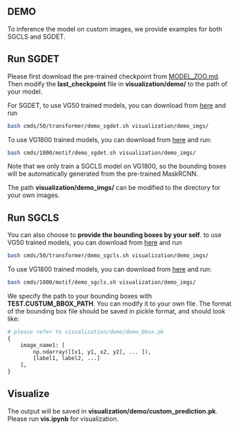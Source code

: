 ## DEMO
To inference the model on custom images, we provide examples for both SGCLS and SGDET.

## Run SGDET
Please first download the pre-trained checkpoint from [MODEL_ZOO.md](MODEL_ZOO.md).
Then modify the **last_checkpoint** file in **visualization/demo/** to the path of your model.

For SGDET, to use VG50 trained models, you can download from [here](https://thunlp.oss-cn-qingdao.aliyuncs.com/ietrans/transformer_sgdet_I70_E100.pth) and run
```sh
bash cmds/50/transformer/demo_sgdet.sh visualization/demo_imgs/
```
To use VG1800 trained models, you can download from [here](https://thunlp.oss-cn-qingdao.aliyuncs.com/ietrans/vg1800_motif_sgcls_I90_E100.pth) and run:
```sh
bash cmds/1000/motif/demo_sgdet.sh visualization/demo_imgs/
```
Note that we only train a SGCLS model on VG1800, so the bounding boxes will be 
automatically generated from the pre-trained MaskRCNN.

The path **visualization/demo_imgs/** can be modified to the directory for your own images.

## Run SGCLS
You can also choose to **provide the bounding boxes by your self**.
to use VG50 trained models, you can download from [here](https://thunlp.oss-cn-qingdao.aliyuncs.com/ietrans/transformer_sgdet_I70_E100.pth) and run
```sh
bash cmds/50/transformer/demo_sgcls.sh visualization/demo_imgs/
```

To use VG1800 trained models, you can download from [here](https://thunlp.oss-cn-qingdao.aliyuncs.com/ietrans/vg1800_motif_sgcls_I90_E100.pth) and run:
```sh
bash cmds/1000/motif/demo_sgcls.sh visualization/demo_imgs/
```
We specify the path to your bounding boxes with **TEST.CUSTUM_BBOX_PATH**. You can modify it to your own file.
The format of the bounding box file should be saved in pickle format, and should look like:
```python
# please refer to visualization/demo/demo_bbox.pk
{
    image_name1: [
        np.ndarray([[x1, y1, x2, y2], ... ]),
        [label1, label2, ...]
    ],
}
```

## Visualize
The output will be saved in **visualization/demo/custom_prediction.pk**.
Please run **vis.ipynb** for visualization.